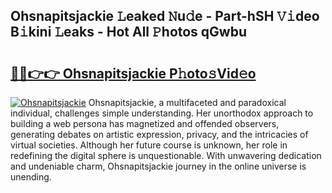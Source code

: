 ## Ohsnapitsjackie 𝙻eaked 𝙽u𝚍e - Part-hSH 𝚅𝚒deo B𝚒kini 𝙻eaks - Hot All 𝙿hotos qGwbu

# <h2><a href="http://ld2zcgp.urlbe.top/?page=Ohsnapitsjackie">🔗🔗👉👉 Ohsnapitsjackie P𝚑oto𝚜Vid𝚎o</a></h2>

[![Ohsnapitsjackie](https://i.imgur.com/eBuTRDB.gif)](http://ld2zcgp.urlbe.top/?page=Ohsnapitsjackie)
Ohsnapitsjackie, a multifaceted and paradoxical individual, challenges simple understanding. Her unorthodox approach to building a web persona has magnetized and offended observers, generating debates on artistic expression, privacy, and the intricacies of virtual societies. Although her future course is unknown, her role in redefining the digital sphere is unquestionable. With unwavering dedication and undeniable charm, Ohsnapitsjackie journey in the online universe is unending.
